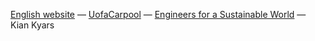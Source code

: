 [English website](https://www.uofacarpool.com)
&mdash;
[UofaCarpool](https://www.linkedin.com/company/uofacarpool)
&mdash;
[Engineers for a Sustainable World](https://eswualberta.com/)
&mdash;
Kian Kyars